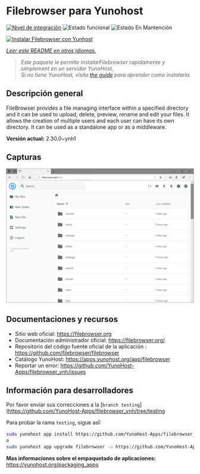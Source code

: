 <!--
Este archivo README esta generado automaticamente<https://github.com/YunoHost/apps/tree/master/tools/readme_generator>
No se debe editar a mano.
-->

# Filebrowser para Yunohost

[![Nivel de integración](https://dash.yunohost.org/integration/filebrowser.svg)](https://dash.yunohost.org/appci/app/filebrowser) ![Estado funcional](https://ci-apps.yunohost.org/ci/badges/filebrowser.status.svg) ![Estado En Mantención](https://ci-apps.yunohost.org/ci/badges/filebrowser.maintain.svg)

[![Instalar Filebrowser con Yunhost](https://install-app.yunohost.org/install-with-yunohost.svg)](https://install-app.yunohost.org/?app=filebrowser)

*[Leer este README en otros idiomas.](./ALL_README.md)*

> *Este paquete le permite instalarFilebrowser rapidamente y simplement en un servidor YunoHost.*  
> *Si no tiene YunoHost, visita [the guide](https://yunohost.org/install) para aprender como instalarla.*

## Descripción general

FileBrowser provides a file managing interface within a specified directory and it can be used to upload, delete, preview, rename and edit your files. It allows the creation of multiple users and each user can have its own directory. It can be used as a standalone app or as a middleware.


**Versión actual:** 2.30.0~ynh1

## Capturas

![Captura de Filebrowser](./doc/screenshots/screenshot.PNG)

## Documentaciones y recursos

- Sitio web oficial: <https://filebrowser.org>
- Documentación administrador oficial: <https://filebrowser.org/>
- Repositorio del código fuente oficial de la aplicación : <https://github.com/filebrowser/filebrowser>
- Catálogo YunoHost: <https://apps.yunohost.org/app/filebrowser>
- Reportar un error: <https://github.com/YunoHost-Apps/filebrowser_ynh/issues>

## Información para desarrolladores

Por favor enviar sus correcciones a la [`branch testing`](https://github.com/YunoHost-Apps/filebrowser_ynh/tree/testing

Para probar la rama `testing`, sigue asÍ:

```bash
sudo yunohost app install https://github.com/YunoHost-Apps/filebrowser_ynh/tree/testing --debug
o
sudo yunohost app upgrade filebrowser -u https://github.com/YunoHost-Apps/filebrowser_ynh/tree/testing --debug
```

**Mas informaciones sobre el empaquetado de aplicaciones:** <https://yunohost.org/packaging_apps>
